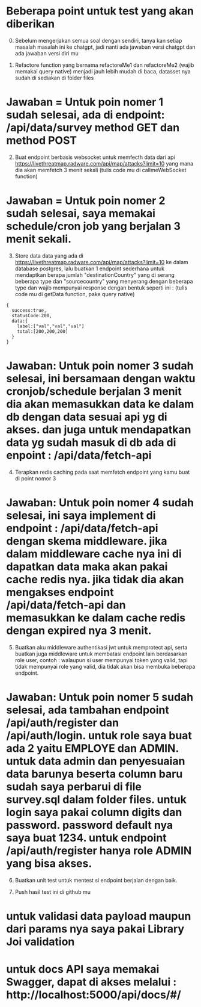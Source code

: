 # Beberapa point untuk test yang akan diberikan

0. Sebelum mengerjakan semua soal dengan sendiri, tanya kan setiap masalah masalah ini ke chatgpt, jadi nanti ada jawaban versi chatgpt dan ada jawaban versi diri mu

1. Refactore function yang bernama refactoreMe1 dan refactoreMe2 (wajib memakai query native) menjadi jauh lebih mudah di baca, datasset nya sudah di sediakan di folder files

# Jawaban = Untuk poin nomer 1 sudah selesai, ada di endpoint: /api/data/survey method GET dan method POST

2. Buat endpoint berbasis websocket untuk memfecth data dari api https://livethreatmap.radware.com/api/map/attacks?limit=10 yang mana dia akan memfetch 3 menit sekali (tulis code mu di callmeWebSocket function)

# Jawaban = Untuk poin nomer 2 sudah selesai, saya memakai schedule/cron job yang berjalan 3 menit sekali.

3. Store data data yang ada di https://livethreatmap.radware.com/api/map/attacks?limit=10 ke dalam database postgres, lalu buatkan 1 endpoint sederhana untuk mendaptkan berapa jumlah "destinationCountry" yang di serang beberapa type dan "sourcecountry" yang menyerang dengan beberapa type
   dan wajib mempunyai response dengan bentuk seperti ini :
   (tulis code mu di getData function, pake query native)

```
{
  success:true,
  statusCode:200,
  data:{
    label:["val","val","val"]
    total:[200,200,200]
  }
}
```

# Jawaban: Untuk poin nomer 3 sudah selesai, ini bersamaan dengan waktu cronjob/schedule berjalan 3 menit dia akan memasukkan data ke dalam db dengan data sesuai api yg di akses. dan juga untuk mendapatkan data yg sudah masuk di db ada di enpoint : /api/data/fetch-api

4. Terapkan redis caching pada saat memfetch endpoint yang kamu buat di point nomor 3

# Jawaban: Untuk poin nomer 4 sudah selesai, ini saya implement di endpoint : /api/data/fetch-api dengan skema middleware. jika dalam middleware cache nya ini di dapatkan data maka akan pakai cache redis nya. jika tidak dia akan mengakses endpoint /api/data/fetch-api dan memasukkan ke dalam cache redis dengan expired nya 3 menit.

5. Buatkan aku middleware authentikasi jwt untuk memprotect api, serta buatkan juga middleware untuk membatasi endpoint lain berdasarkan role user, contoh :
   walaupun si user mempunyai token yang valid, tapi tidak mempunyai role yang valid, dia tidak akan bisa membuka beberapa endpoint.

# Jawaban: Untuk poin nomer 5 sudah selesai, ada tambahan endpoint /api/auth/register dan /api/auth/login. untuk role saya buat ada 2 yaitu EMPLOYE dan ADMIN. untuk data admin dan penyesuaian data barunya beserta column baru sudah saya perbarui di file survey.sql dalam folder files. untuk login saya pakai column digits dan password. password default nya saya buat 1234. untuk endpoint /api/auth/register hanya role ADMIN yang bisa akses.

6. Buatkan unit test untuk mentest si endpoint berjalan dengan baik.

7. Push hasil test ini di github mu

# untuk validasi data payload maupun dari params nya saya pakai Library Joi validation

# untuk docs API saya memakai Swagger, dapat di akses melalui : http://localhost:5000/api/docs/#/

